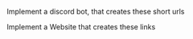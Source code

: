 Implement a discord bot, that creates these short urls

Implement a Website that creates these links
